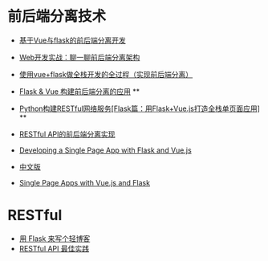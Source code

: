 # 前后端分离技术

- [基于Vue与flask的前后端分离开发](https://github.com/Mcbai/Blog/issues/5)
- [Web开发实战：聊一聊前后端分离架构](https://www.jianshu.com/p/9e17fe1de0d4)
- [使用vue+flask做全栈开发的全过程（实现前后端分离）](https://www.cnblogs.com/yingqml/p/7205147.html)
- [Flask & Vue 构建前后端分离的应用](https://www.cnblogs.com/brifuture/p/10186844.html)       **
- [Python构建RESTful网络服务[Flask篇：用Flask+Vue.js打造全栈单页面应用]](https://zhuanlan.zhihu.com/p/58609388)       **
- [RESTful API的前后端分离实现](http://geocld.github.io/2016/08/27/restful-api/)

- [Developing a Single Page App with Flask and Vue.js](https://testdriven.io/blog/developing-a-single-page-app-with-flask-and-vuejs/)
- [中文版](https://juejin.im/post/5c1f7289f265da612e28a214)
- [Single Page Apps with Vue.js and Flask](https://stackabuse.com/single-page-apps-with-vue-js-and-flask-setting-up-vue-js/)

# RESTful
- [用 Flask 来写个轻博客](https://blog.csdn.net/jmilk/article/category/6518106/1?)
- [RESTful API 最佳实践](http://www.ruanyifeng.com/blog/2018/10/restful-api-best-practices.html)